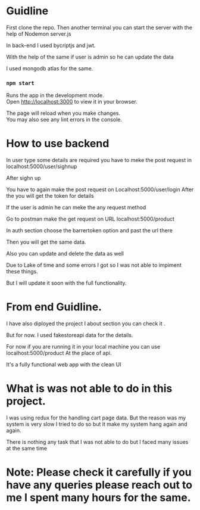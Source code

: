 

# Guidline 

First clone the repo. Then another terminal you can start the server with the help of 
Nodemon server.js

In back-end I used bycriptjs and jwt.

With the help of the same if user is admin so he can update the data

 I used mongodb atlas for the same.




### `npm start`

Runs the app in the development mode.\
Open [http://localhost:3000](http://localhost:3000) to view it in your browser.

The page will reload when you make changes.\
You may also see any lint errors in the console.

# How to use backend 


In user type some details are required you have to meke the post request in
 localhost:5000/user/sighnup

After sighn up

You have to again make the post request on 
Localhost:5000/user/login
After the you will get the token for details

If the user is admin he can meke the any request method

Go to postman make the get request on URL localhost:5000/product

In auth section choose the barrertoken option and past the url there

Then you will get the same data.


Also you can update and delete the data as well



Due to Lake of time and some errors I got so I was not able to impiment these things.


But I will update it soon with the full functionality.



# From end Guidline.

I have also diployed the project I about section you can check it
.

But for now. 
I used fakestoreapi data for the details.

For now if you are running it in your local machine you can use localhost:5000/product
At the place of api.


It's a fully functional web app with the clean UI


# What is was not able to do in this project.


I was using redux for the handling cart page data.
But the reason was my system is very slow I tried to do so but it make my system hang again and again.




There is nothing any task that I was not able to do but I faced many issues at the same time




# Note: Please check it carefully if you have any queries please reach out to me I spent many hours for the same. 
